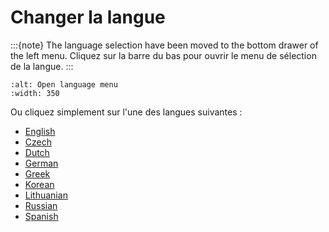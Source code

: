 # Changer la langue

:::{note}
The language selection have been moved to the bottom drawer of the left menu. Cliquez sur la barre du bas pour ouvrir le menu de sélection de la langue.
:::

```{image} images/documentation_language_menu.png
:alt: Open language menu
:width: 350
```

Ou cliquez simplement sur l'une des langues suivantes :

- [English](https://androidaps.readthedocs.io/en/latest/)
- [Czech](https://androidaps.readthedocs.io/cs/latest/)
- [Dutch](https://androidaps.readthedocs.io/nl/latest/)
- [German](https://androidaps.readthedocs.io/de/latest/)
- [Greek](https://androidaps.readthedocs.io/el/latest/)
- [Korean](https://androidaps.readthedocs.io/ko/latest/)
- [Lithuanian](https://androidaps.readthedocs.io/lt/latest/)
- [Russian](https://androidaps.readthedocs.io/ru/latest/)
- [Spanish](https://androidaps.readthedocs.io/es/latest/)
